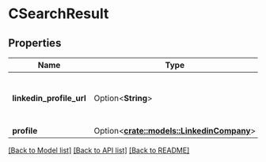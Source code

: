 # CSearchResult

## Properties

Name | Type | Description | Notes
------------ | ------------- | ------------- | -------------
**linkedin_profile_url** | Option<**String**> |          The LinkedIn Profile URL of the company          | [optional]
**profile** | Option<[**crate::models::LinkedinCompany**](LinkedinCompany.md)> |  | [optional]

[[Back to Model list]](../README.md#documentation-for-models) [[Back to API list]](../README.md#documentation-for-api-endpoints) [[Back to README]](../README.md)


